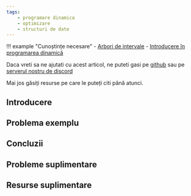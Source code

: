 ```yaml
---
tags:
    - programare dinamica
    - optimizare
    - structuri de date
---
```


!!! example "Cunoștințe necesare"
    - [Arbori de intervale](./segment-trees.md)
    - [Introducere în programarea dinamică](../usor/intro-dp.md)

Daca vreti sa ne ajutati cu acest articol, ne puteti gasi pe
[github](https://github.com/roalgo-discord/arhiva-educationala) sau pe [serverul
nostru de discord](https://discord.gg/vdDRSmg3fC)

Mai jos găsiți resurse pe care le puteți citi până atunci.

## Introducere

## Problema exemplu

## Concluzii

## Probleme suplimentare

## Resurse suplimentare
